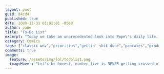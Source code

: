 ```yaml
---
layout: post
guid: 84cd4
published: true
date: 2009-12-31 01:01:01 -0500
author: pope
title: "To-Do List"
excerpt: "Today we take an unprecedented look into Pope\'s daily life. We see his priorities and how he manages his complex schedule in order to get done the things that most need doing. And pancakes. Lots of pancakes."
category: Comics
tags: ["classic wnv","priorities","gettin' shit done","pancakes","productivity","oh fuck I forgot we have a twitter"]
comments: true 
image:
  feature: /assets/img/lol/todolist.png
  imageHover: "Let's be honest, number five is NEVER getting crossed off that list."
---
```


